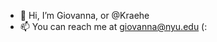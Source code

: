 - 👋 Hi, I’m Giovanna, or @Kraehe
- 📫 You can reach me at giovanna@nyu.edu (:

<!---
Kraehe/Kraehe is a ✨ special ✨ repository because its `README.md` (this file) appears on your GitHub profile.
You can click the Preview link to take a look at your changes.
--->
